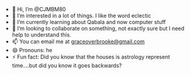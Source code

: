 - 👋 Hi, I’m @CJMBM80
- 👀 I’m interested in a lot of things. I like the word eclectic
- 🌱 I’m currently learning about Qabala and now computer stuff
- 💞️ I’m looking to collaborate on something, not exactly sure but I need help to understand this.
- 📫 You can email me at graceoverbrooke@gmail.com
- 😄 Pronouns: he
- ⚡ Fun fact: Did you know that the houses is astrology represent time....but did you know it goes backwards?

<!---
CJMBM80/CJMBM80 is a ✨ special ✨ repository because its `README.md` (this file) appears on your GitHub profile.
You can click the Preview link to take a look at your changes.
--->
